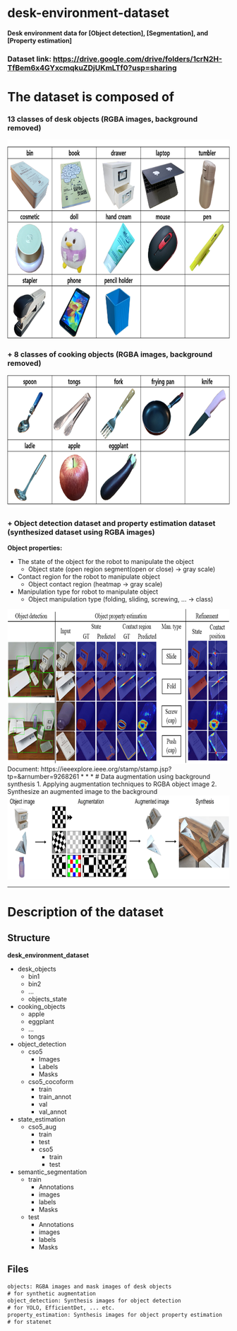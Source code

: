 # desk-environment-dataset
#### Desk environment data for __[Object detection]__, __[Segmentation]__, and __[Property estimation]__

### Dataset link: https://drive.google.com/drive/folders/1crN2H-TfBem6x4GYxcmqkuZDjUKmLTf0?usp=sharing

# The dataset is composed of 
### 13 classes of desk objects (RGBA images, background removed)
<img src="https://github.com/moonjongsul/desk-environment-dataset/blob/main/desk_objects.png" width="800" height="450">

### + 8 classes of cooking objects (RGBA images, background removed)
<img src="https://github.com/moonjongsul/desk-environment-dataset/blob/main/cooking_objects.png" width="800" height="300">

### + Object detection dataset and property estimation dataset (synthesized dataset using RGBA images)
**Object properties:** 
* The state of the object for the robot to manipulate the object
    - Object state (open region segment(open or close) -> gray scale)
* Contact region for the robot to manipulate object
    - Object contact region (heatmap -> gray scale)
* Manipulation type for robot to manipulate object
    - Object manipulation type (folding, sliding, screwing, ... -> class)
<img src="https://github.com/moonjongsul/desk-environment-dataset/blob/main/detection.png" width="800" height="350">
Document: https://ieeexplore.ieee.org/stamp/stamp.jsp?tp=&arnumber=9268261
* * *
# Data augmentation using background synthesis
1. Applying augmentation techniques to RGBA object image
2. Synthesize an augmented image to the background
<img src="https://github.com/moonjongsul/desk-environment-dataset/blob/todo/augmentation.jpg" width="800" height="190">

* * *
# Description of the dataset
## Structure
**desk_environment_dataset**
 * desk_objects
   * bin1
   * bin2
   * ...
   * objects_state
 * cooking_objects
   * apple
   * eggplant
   * ...
   * tongs
 * object_detection
   * cso5
     * Images
     * Labels
     * Masks
   * cso5_cocoform
     * train
     * train_annot
     * val
     * val_annot
 * state_estimation
   * cso5_aug     
     * train
     * test
     * cso5
       * train
       * test
 * semantic_segmentation
   * train
     * Annotations
     * images
     * labels
     * Masks
   * test    
     * Annotations
     * images
     * labels
     * Masks

## Files
```
objects: RGBA images and mask images of desk objects                     # for synthetic augmentation
object_detection: Synthesis images for object detection                  # for YOLO, EfficientDet, ... etc. 
property_estimation: Synthesis images for object property estimation     # for statenet
```

